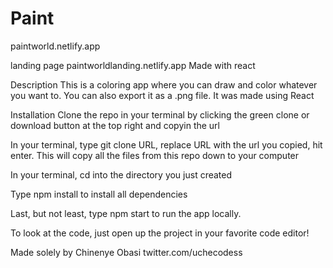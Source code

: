 

# Paint 

paintworld.netlify.app

landing page paintworldlanding.netlify.app
Made with react

Description
This is a coloring app where you can draw and color whatever you want to. You can also export it as a .png file. It was made using React

Installation
Clone the repo in your terminal by clicking the green clone or download button at the top right and copyin the url

In your terminal, type git clone URL, replace URL with the url you copied, hit enter.
This will copy all the files from this repo down to your computer

In your terminal, cd into the directory you just created

Type npm install to install all dependencies

Last, but not least, type npm start to run the app locally.

To look at the code, just open up the project in your favorite code editor!

Made solely by Chinenye Obasi
twitter.com/uchecodess
